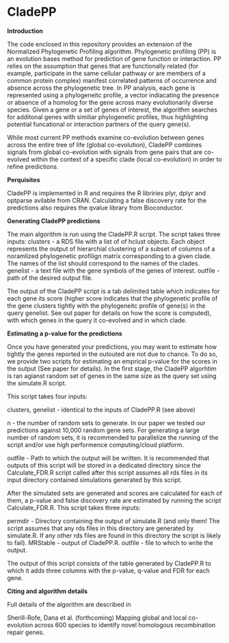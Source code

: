 # CladePP

**Introduction**

The code enclosed in this repository provides an extension of the Normalized Phylogenetic Profiling algorithm. Phylogenetic profiling (PP) is an evolution bases method for prediction of gene function or interaction. PP relies on the assumption that genes that are functionally related (for example, participate in the same cellular pathway or are members of a common protein complex) manifest correlated patterns of occurrence and absence across the phylogenetic tree. 
In PP analysis, each gene is represented using a phylogeneitc profile, a vector indiacating the presence or absence of a homolog for the gene across many evolutionarily diverse species.
Given a gene or a set of genes of interest, the algorithm searches for additonal genes with similiar phylogenetic profiles, thus highlighting potential funcational or interaction partners of the query gene(s).

While most current PP methods examine co-evolution between genes across the entire tree of life (global co-evolution), CladePP combines signals from global co-evolution with signals from gene pairs that are co-evolved within the context of a specific clade (local co-evolution) in order to refine predictions.

**Perquisites**

CladePP is implemented in R and requires the R libriries plyr, dplyr and optparse avilable from CRAN. Calculating a false discovery rate for the predictions also requires the qvalue library from Bioconductor.

**Generating CladePP predictions**

The main algorithm is run using the CladePP.R script.
The script takes three inputs:
clusters - a RDS file with a list of of hclust objects. Each object represents the output of hierarchial clustering of a subset of columns of a noramlized phylogenetic profilign matrix corresponding to a given clade. The names of the list should correspond to the names of the clades.
genelist - a text file with the gene symbols of the genes of interest.
outfile - path of the desired output file.

The output of the CladePP script is a tab delimited table which indicates for each gene its score (higher score indicates that the phylogenetic profile of the gene clusters tightly with the phylogeneitc profile of gene(s) in the query genelist. See out paper for details on how the score is computed), with which genes in the query it co-evolved and in which clade.

**Estimating a p-value for the predictions**

Once you have generated your predictions, you may want to estimate how tightly the genes reported in the outouted are not due to chance. To do so, we provide two scripts for estimating an emprical p-value for the scores in the output (See paper for details).
In the first stage, the CladePP algorhtim is ran agianst random set of genes in the same size as the query set using the simulate.R script. 

This script takes four inputs:


clusters, genelist - identical to the inputs of CladePP.R (see above)

n - the number of random sets to generate. In our paper we tested our predictions against 10,000 random gene sets.
For generating a large number of random sets, it is recommended to parallelize the running of the script and/or use high performence computing/cloud platform.

outfile - Path to which the output will be written. It is recommended that outputs of this script will be stored in a dedicated directory since the Calculate_FDR.R script called after this script assumes all rds files in its input directory contained simulations generated by this script.

After the simulated sets are generated and scores are calculated for each of them, a p-value and false discovery rate are estimated by running the script Calculate_FDR.R. 
This script takes three inputs:

permdir - Directory containing the output of simulate.R 
(and only them! The script assumes that any rds files in this directory are generated by simulate.R. 
If any other rds files are found in this directory the script is likely to fail).
MRStable - output of CladePP.R.
outfile - file to which to write the output.

The output of this script consists of the table generated by CladePP.R to which it adds three columns with the p-value, q-value and FDR for each gene.

**Citing and algorithm details**

Full details of the algorithm are described in 

Sherill-Rofe, Dana et al. (forthcoming) Mapping global and local co-evolution across 600 species to identify novel homologous recombination repair genes.




